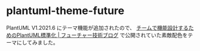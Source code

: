 # plantuml-theme-future

PlantUML V1.2021.6 にテーマ機能が追加されたので、
[チームで機能設計するためのPlantUML標準化 | フューチャー技術ブログ](https://future-architect.github.io/articles/20200203/)
で公開されていた素敵配色をテーマにしてみました。
